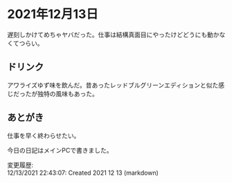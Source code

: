 # 2021年12月13日

遅刻しかけてめちゃヤバだった。仕事は結構真面目にやったけどどうにも動かなくてつらい。

## ドリンク

アワライズゆず味を飲んだ。昔あったレッドブルグリーンエディションと似た感じだったが独特の風味もあった。

## あとがき

仕事を早く終わらせたい。

今日の日記はメインPCで書きました。

変更履歴:  
12/13/2021 22:43:07: Created 2021 12 13 (markdown)  
